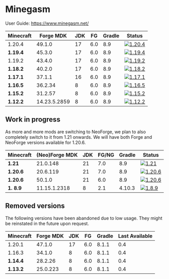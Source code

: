 # Minegasm

User Guide: https://www.minegasm.net/

| Minecraft             | Forge MDK    | JDK | FG  | Gradle | Status                                                                                                                                                                                        |
|-----------------------|--------------|-----|-----|--------|-----------------------------------------------------------------------------------------------------------------------------------------------------------------------------------------------|
| 1.20.4                | 49.1.0       | 17  | 6.0 | 8.9    | [![1.20.4](https://github.com/RainbowVille/minegasm/actions/workflows/gradle-forge-1.20.4.yml/badge.svg)](https://github.com/RainbowVille/minegasm/actions/workflows/gradle-forge-1.20.4.yml) |
| **1.19.4**            | 45.3.0       | 17  | 6.0 | 8.9    | [![1.19.4](https://github.com/RainbowVille/minegasm/actions/workflows/gradle-forge-1.19.4.yml/badge.svg)](https://github.com/RainbowVille/minegasm/actions/workflows/gradle-forge-1.19.4.yml) |
| 1.19.2                | 43.4.0       | 17  | 6.0 | 8.9    | [![1.19.2](https://github.com/RainbowVille/minegasm/actions/workflows/gradle-forge-1.19.2.yml/badge.svg)](https://github.com/RainbowVille/minegasm/actions/workflows/gradle-forge-1.19.2.yml) |
| **1.18.2**            | 40.2.0       | 17  | 6.0 | 8.9    | [![1.18.2](https://github.com/RainbowVille/minegasm/actions/workflows/gradle-forge-1.18.2.yml/badge.svg)](https://github.com/RainbowVille/minegasm/actions/workflows/gradle-forge-1.18.2.yml) |
| **1.17.1**            | 37.1.1       | 16  | 6.0 | 8.9    | [![1.17.1](https://github.com/RainbowVille/minegasm/actions/workflows/gradle-forge-1.17.1.yml/badge.svg)](https://github.com/RainbowVille/minegasm/actions/workflows/gradle-forge-1.17.1.yml) |
| **1.16.5**            | 36.2.34      | 8   | 6.0 | 8.9    | [![1.16.5](https://github.com/RainbowVille/minegasm/actions/workflows/gradle-forge-1.16.5.yml/badge.svg)](https://github.com/RainbowVille/minegasm/actions/workflows/gradle-forge-1.16.5.yml) |
| **1.15.2**            | 31.2.57      | 8   | 6.0 | 8.9    | [![1.15.2](https://github.com/RainbowVille/minegasm/actions/workflows/gradle-forge-1.15.2.yml/badge.svg)](https://github.com/RainbowVille/minegasm/actions/workflows/gradle-forge-1.15.2.yml) |
| **1.12.2**            | 14.23.5.2859 | 8   | 6.0 | 8.9    | [![1.12.2](https://github.com/RainbowVille/minegasm/actions/workflows/gradle-forge-1.12.2.yml/badge.svg)](https://github.com/RainbowVille/minegasm/actions/workflows/gradle-forge-1.12.2.yml) |

## Work in progress

As more and more mods are switching to NeoForge, we plan to also completely switch to it from 1.21 onwards. We will have both Forge and NeoForge versions available for 1.20.6.

| Minecraft  | (Neo)Forge MDK | JDK | FG/NG | Gradle | Status                                                                                                                                                                                              |
|------------|----------------|-----|-------|--------|-----------------------------------------------------------------------------------------------------------------------------------------------------------------------------------------------------|
| **1.21**   | 21.0.148       | 21  | 7.0   | 8.9    | [![1.21](https://github.com/RainbowVille/minegasm/actions/workflows/gradle-neoforge-1.21.yml/badge.svg)](https://github.com/RainbowVille/minegasm/actions/workflows/gradle-neoforge-1.21.yml)       |
| **1.20.6** | 20.6.119       | 21  | 7.0   | 8.9    | [![1.20.6](https://github.com/RainbowVille/minegasm/actions/workflows/gradle-neoforge-1.20.6.yml/badge.svg)](https://github.com/RainbowVille/minegasm/actions/workflows/gradle-neoforge-1.20.6.yml) |
| **1.20.6** | 50.1.0         | 21  | 6.0   | 8.9    | [![1.20.6](https://github.com/RainbowVille/minegasm/actions/workflows/gradle-forge-1.20.6.yml/badge.svg)](https://github.com/RainbowVille/minegasm/actions/workflows/gradle-forge-1.20.6.yml)       |
| **1. 8.9** | 11.15.1.2318   | 8   | 2.1   | 4.10.3 | [![1.8.9](https://github.com/RainbowVille/minegasm/actions/workflows/gradle-forge-1.8.9.yml/badge.svg)](https://github.com/RainbowVille/minegasm/actions/workflows/gradle-forge-1.8.9.yml)          |

## Removed versions

The following versions have been abandoned due to low usage. They might be reinstated in the future upon request.

| Minecraft  | Forge MDK | JDK | FG  | Gradle | Last Available |
|------------|-----------|-----|-----|--------|----------------|
| 1.20.1     | 47.1.0    | 17  | 6.0 | 8.1.1  | 0.4            |
| 1.16.3     | 34.1.0    | 8   | 6.0 | 8.1.1  | 0.4            |
| **1.14.4** | 28.2.26   | 8   | 6.0 | 8.1.1  | 0.4            |
| **1.13.2** | 25.0.223  | 8   | 6.0 | 8.1.1  | 0.4            |

